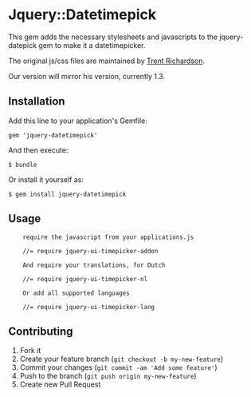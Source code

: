 # Jquery::Datetimepick

This gem adds the necessary stylesheets and javascripts to the jquery-datepick gem to make it a datetimepicker.

The original js/css files are maintained by [Trent Richardson](https://github.com/trentrichardson/jQuery-Timepicker-Addon).

Our version will mirror his version, currently 1.3.

## Installation

Add this line to your application's Gemfile:

    gem 'jquery-datetimepick'

And then execute:

    $ bundle

Or install it yourself as:

    $ gem install jquery-datetimepick

## Usage

		require the javascript from your applications.js

		//= require jquery-ui-timepicker-addon

		And require your translations, for Dutch

		//= require jquery-ui-timepicker-nl

		Or add all supported languages

		//= require jquery-ui-timepicker-lang

## Contributing

1. Fork it
2. Create your feature branch (`git checkout -b my-new-feature`)
3. Commit your changes (`git commit -am 'Add some feature'`)
4. Push to the branch (`git push origin my-new-feature`)
5. Create new Pull Request
